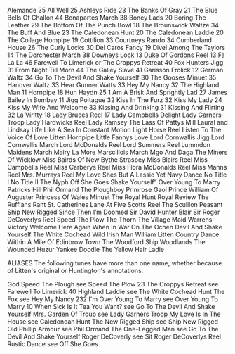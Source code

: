 Alemande    35
All Well    25
Ashleys Ride    23
The Banks Of Gray   21
The Blue Bells Of Challon   44
Bonapartes March    38
Boney Lads  20
Boring The Leather  29
The Bottom Of The Punch Bowl    18
The Brounswick Waltze   34
The Buff And Blue   23
The Caledonean Hunt 20
The Caledonean Laddie   20
The Collage Hompipe 19
Cottilion   33
Courtneys Rando 34
Cumberland House    26
The Curly Locks 30
Del Caros Fancy 19
Divel Among The Taylors 14
The Dorchester March    38
Downeys Lock    13
Duke Of Gordons Reel    13
Fa La La    46
Farewell To Limerick or The Croppys Retreat 40
Fox Hunters Jigg    31
From Night Till Morn    44
The Galley Slave    41
Garisson Frolick    12
German Waltz    34
Go To The Devil And Shake Yourself  30
The Gooses Minuet   35
Hanover Waltz   33
Hear Gunner Watts   33
Hey My Nancy    32
The Highland Man    11
Hornpipe    18
Hun Haydn   25
1 Am A Brisk And Sprightly Lad  27
James Bailey In Bombay  11
Jigg Poltague   32
Kiss In The Furz    32
Kiss My Lady    24
Kiss My Wife And Welcome    33
Kissing And Drinking    31
Kissing And Flirting    32
La Viritty  18
Lady Bruces Reel    17
Lady Campbells Delight
Lady Garners Troop
Lady Hardwicks Reel
Lady Ramsey
The Lass Of Pattys Mill
Laural and Lindsay
Life Like A Sea In Constant Motion
Light Horse Reel
Listen To The Voice Of Love
Litten Hornpipe
Little Fannys Love
Lord Cornwallis Jigg
Lord Cornwallis March
Lord McDonalds Reel
Lord Summers Reel
Lummdon
Maidens March
Mairy La More
Marscillois March
Mgo And Daga
The Miners Of Wicklow
Miss Bairds Of New Bythe Straspey
Miss Blairs Reel
Miss Campbells Reel
Miss Carberys Reel
Miss Flora McDonalds Reel
Miss Manns Reel
Mrs. Murrays Reel
My Love Shes But A Lassie Yet
Navy Dance
No Title I
No Title II
The Nyph
Off She Goes
Shake Yourself”
Over Young To Marry
Patricks Hill
Phil Ormand
The Ploughboy
Primrose Gaol
Prince William Of Auguster
Princess Of Wales Minuet
The Royal Hunt
Royal Review
The Ruffians Rant
St. Catherines Lane At Five
Scotts Reel
The Scullion Peasant
Ship New Rigged
Since Then I’m Doomed
Sir David Hunter Blair
Sir Roger DeCoverlys Reel
Speed The Plow
The Thorn
The Village Maid
Warrens Victory
Welcome Here Again
When In War On The Ochen
Devil And Shake Yourself
The White Cochead
Wild Irish Man
William Litten Country Dance
Within A Mile Of Edinbrow Town
The Woodford Ship
Woodlands
The Wounded Huzur
Yankee Doodle
The Yellow Hair Ladie

ALIASES
The following tunes have more than one name, whether because of Litten's original or Huntington's annotations.

God Speed The Plough see Speed The Plow 23
The Croppys Retreat see Farewell To Limerick    40
Highland Laddie see The White Cochead
Hunt The Fox see Hey My Nancy   232
I'm Over Young To Marry see Over Young To Marry 10
When Sick Is It Tea You Want? see Go To The Devil And Shake Yourself
Mrs. Garden Of Troup see Lady Garners Troop
My Love Is In The House see Caledonean Hunt
The New Rigged Ship see Ship New Rigged
Old Phillip Armour see Phil Ormand
The One-Legged Man see Go To The Devil And Shake Yourself
Roger DeCoverly see Sit Roger DeCoverlys Reel
Rustic Dance see Off She Goes
